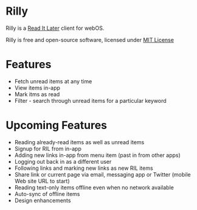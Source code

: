 Rilly
=====
Rilly is a [Read It Later](http://www.readitlaterlist.com) client for webOS.

Rilly is free and open-source software, licensed under [MIT License](http://www.opensource.org/licenses/mit-license.php)

Features
========
* Fetch unread items at any time
* View items in-app
* Mark itms as read
* Filter - search through unread items for a particular keyword

Upcoming Features
=================
* Reading already-read items as well as unread items
* Signup for RIL from in-app
* Adding new links in-app from menu item (past in from other apps)
* Logging out back in as a different user
* Following links and marking new links as new RIL items
* Share link or current page via email, messaging app or Twitter (mobile Web site URL to start)
* Reading text-only items offline even when no network available
* Auto-sync of offline items
* Design enhancements
